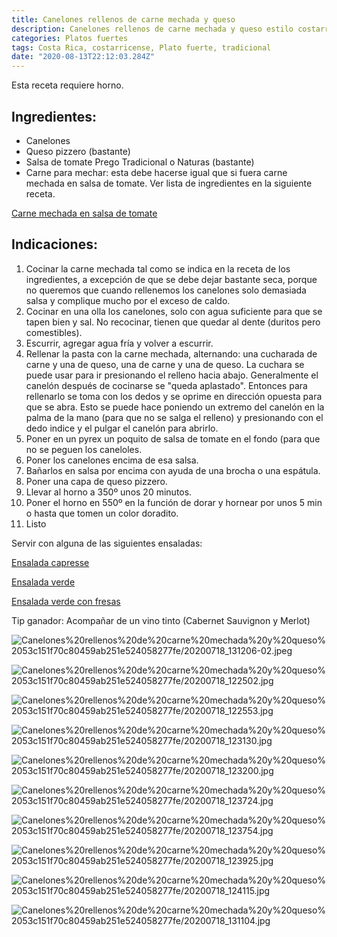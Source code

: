 ```yaml
---
title: Canelones rellenos de carne mechada y queso
description: Canelones rellenos de carne mechada y queso estilo costarricense
categories: Platos fuertes
tags: Costa Rica, costarricense, Plato fuerte, tradicional
date: "2020-08-13T22:12:03.284Z"
---
```


Esta receta requiere horno.

## Ingredientes:

- Canelones
- Queso pizzero (bastante)
- Salsa de tomate Prego Tradicional o Naturas (bastante)
- Carne para mechar: esta debe hacerse igual que si fuera carne mechada en salsa de tomate. Ver lista de ingredientes en la siguiente receta.

[Carne mechada en salsa de tomate](Carne%20mechada%20en%20salsa%20de%20tomate%204865b32e0e6047159fff5995210bd070.md)

## Indicaciones:

1. Cocinar la carne mechada tal como se indica en la receta de los ingredientes, a excepción de que se debe dejar bastante seca, porque no queremos que cuando rellenemos los canelones solo demasiada salsa y complique mucho por el exceso de caldo.
2. Cocinar en una olla los canelones, solo con agua suficiente para que se tapen bien y sal. No recocinar, tienen que quedar al dente (duritos pero comestibles).
3. Escurrir, agregar agua fría y volver a escurrir.
4. Rellenar la pasta con la carne mechada, alternando: una cucharada de carne y una de queso, una de carne y una de queso. La cuchara se  puede usar para ir  presionando el relleno hacia abajo. Generalmente el canelón después de cocinarse se "queda aplastado". Entonces para rellenarlo se toma con los dedos y se oprime en dirección opuesta para que se abra. Esto se puede hace poniendo un extremo del canelón en la palma de la mano (para que no se salga el relleno) y presionando con el dedo indice y el pulgar el canelón para abrirlo. 
5. Poner en un pyrex un poquito de salsa de tomate en el fondo (para que no se peguen los caneloles.
6. Poner los canelones encima de esa salsa.
7. Bañarlos en salsa por encima con ayuda de una brocha o una espátula.
8. Poner una capa de queso pizzero.
9. Llevar al horno a 350º unos 20 minutos.
10. Poner el horno en 550º en la función de dorar y hornear por unos 5 min o hasta que tomen un color doradito.
11. Listo

Servir con alguna de las siguientes ensaladas:

[Ensalada capresse](https://www.notion.so/Ensalada-capresse-070946ddd59e46e3b7a5d7e86285b351)

[Ensalada verde](https://www.notion.so/Ensalada-verde-b74d28ddcd2544aca595a8a00c068ee4)

[Ensalada verde con fresas](https://www.notion.so/Ensalada-verde-con-fresas-7494cc059bc64450a5d1f84075fbbc24)

Tip ganador: Acompañar de un vino tinto (Cabernet Sauvignon y Merlot)

![Canelones%20rellenos%20de%20carne%20mechada%20y%20queso%2053c151f70c80459ab251e524058277fe/20200718_131206-02.jpeg](Canelones%20rellenos%20de%20carne%20mechada%20y%20queso%2053c151f70c80459ab251e524058277fe/20200718_131206-02.jpeg)

![Canelones%20rellenos%20de%20carne%20mechada%20y%20queso%2053c151f70c80459ab251e524058277fe/20200718_122502.jpg](Canelones%20rellenos%20de%20carne%20mechada%20y%20queso%2053c151f70c80459ab251e524058277fe/20200718_122502.jpg)

![Canelones%20rellenos%20de%20carne%20mechada%20y%20queso%2053c151f70c80459ab251e524058277fe/20200718_122553.jpg](Canelones%20rellenos%20de%20carne%20mechada%20y%20queso%2053c151f70c80459ab251e524058277fe/20200718_122553.jpg)

![Canelones%20rellenos%20de%20carne%20mechada%20y%20queso%2053c151f70c80459ab251e524058277fe/20200718_123130.jpg](Canelones%20rellenos%20de%20carne%20mechada%20y%20queso%2053c151f70c80459ab251e524058277fe/20200718_123130.jpg)

![Canelones%20rellenos%20de%20carne%20mechada%20y%20queso%2053c151f70c80459ab251e524058277fe/20200718_123200.jpg](Canelones%20rellenos%20de%20carne%20mechada%20y%20queso%2053c151f70c80459ab251e524058277fe/20200718_123200.jpg)

![Canelones%20rellenos%20de%20carne%20mechada%20y%20queso%2053c151f70c80459ab251e524058277fe/20200718_123724.jpg](Canelones%20rellenos%20de%20carne%20mechada%20y%20queso%2053c151f70c80459ab251e524058277fe/20200718_123724.jpg)

![Canelones%20rellenos%20de%20carne%20mechada%20y%20queso%2053c151f70c80459ab251e524058277fe/20200718_123754.jpg](Canelones%20rellenos%20de%20carne%20mechada%20y%20queso%2053c151f70c80459ab251e524058277fe/20200718_123754.jpg)

![Canelones%20rellenos%20de%20carne%20mechada%20y%20queso%2053c151f70c80459ab251e524058277fe/20200718_123925.jpg](Canelones%20rellenos%20de%20carne%20mechada%20y%20queso%2053c151f70c80459ab251e524058277fe/20200718_123925.jpg)

![Canelones%20rellenos%20de%20carne%20mechada%20y%20queso%2053c151f70c80459ab251e524058277fe/20200718_124115.jpg](Canelones%20rellenos%20de%20carne%20mechada%20y%20queso%2053c151f70c80459ab251e524058277fe/20200718_124115.jpg)

![Canelones%20rellenos%20de%20carne%20mechada%20y%20queso%2053c151f70c80459ab251e524058277fe/20200718_131104.jpg](Canelones%20rellenos%20de%20carne%20mechada%20y%20queso%2053c151f70c80459ab251e524058277fe/20200718_131104.jpg)